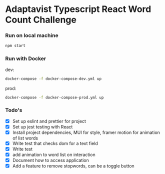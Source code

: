 # Adaptavist Typescript React Word Count Challenge



### Run on local machine

```bash
npm start
```
### Run with Docker

dev:
```bash
docker-compose -f docker-compose-dev.yml up
```

prod:

```bash
docker-compose -f docker-compose-prod.yml up
```
### Todo's

- [x] Set up eslint and prettier for project
- [x] Set up jest testing with React
- [x] Install project dependencies, MUI for style, framer motion for animation of list words
- [x] Write test that checks dom for a text field
- [x] Write test
- [x] add animation to word list on interaction
- [x] Document how to access application
- [x] Add a feature to remove stopwords, can be a toggle button
